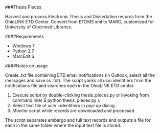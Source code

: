 ###Thesis Pieces

Harvest and process Electronic Thesis and Dissertation records from the OhioLINK ETD Center. Convert from ETDMS xml to MARC, customized for University of Cincinnati Libraries.

####Requirements

* Windows 7
* Python 2.7
* MarcEdit 6

####Notes on usage

Create .txt file containing ETD email notifications (in Outlook, select all the messages and save as .txt). The script yanks all *ucin* identifiers from the notifications file and searches each in the OhioLINK ETD center. 

1. Execute script by double-clicking thesis_pieces.py or invoking from command line( $ python thesis_pieces.py ).
2. Select text file of *ucin* indentifiers in pop-up dialog.
3. Monitor script while records are downloaded and processed. 

The script separates embargo and full text records and outputs a file for each in the same folder where the input text file is stored.
